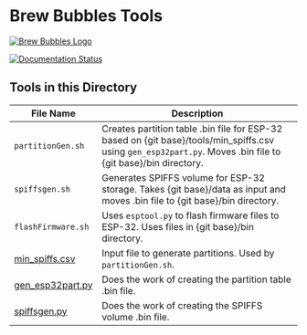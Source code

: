 # Brew Bubbles Tools

[![Brew Bubbles Logo](http://www.brewbubbles.com/static/img/brewbubbles_logo.png "Brew Bubbles")](http://www.brewbubbles.com/)

[![Documentation Status](https://readthedocs.org/projects/brew-bubles/badge/?version=master)](http://brewbubbles.readthedocs.io/en/master/?badge=master)
                
## Tools in this Directory

**File Name**|**Description**
-----|-----
`partitionGen.sh`|Creates partition table .bin file for ESP-32 based on {git base}/tools/min\_spiffs.csv using `gen_esp32part.py`.  Moves .bin file to {git base}/bin directory.
`spiffsgen.sh`|Generates SPIFFS volume for ESP-32 storage.  Takes {git base}/data as input and moves .bin file to {git base}/bin directory.
`flashFirmware.sh`|Uses `esptool.py` to flash firmware files to ESP-32.  Uses files in {git base}/bin directory.
[min_spiffs.csv](https://github.com/espressif/arduino-esp32/blob/master/tools/partitions/min_spiffs.csv)|Input file to generate partitions.  Used by `partitionGen.sh`.
[gen\_esp32part.py](https://github.com/espressif/esp-idf/blob/master/components/partition_table/gen_esp32part.py)|Does the work of creating the partition table .bin file.
[spiffsgen.py](https://github.com/espressif/esp-idf/blob/master/components/spiffs/spiffsgen.py)|Does the work of creating the SPIFFS volume .bin file.